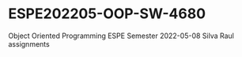 # ESPE202205-OOP-SW-4680
Object Oriented Programming ESPE Semester 2022-05-08
Silva Raul assignments 

